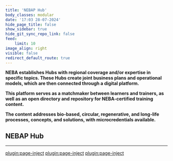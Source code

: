 ```yaml
---
title: 'NEBAP Hub'
body_classes: modular
date: '17:03 28-07-2024'
hide_page_title: false
show_sidebar: true
hide_git_sync_repo_link: false
feed:
    limit: 10
image_align: right
visible: false
redirect_default_route: true
---
```


**NEBA establishes Hubs with regional coverage and/or expertise in specific topics. These Hubs create joint business plans and operational models, which are then connected through a digital platform.**

**This platform serves as a matchmaker between learners and trainers, as well as an open directory and repository for NEBA-certified training content.**

**The content addresses bio-based, circular, regenerative, and long-life processes, concepts, and solutions, with microcredentials available.**

## NEBAP Hub
---
[plugin:page-inject](/hubs/_nebap/_upr/)
[plugin:page-inject](/hubs/_nebap/_holzbauaustria/)
[plugin:page-inject](/hubs/_nebap/_p_lodz/)
